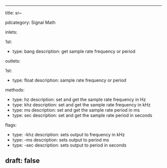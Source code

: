 --- 


title: sr~

pdcategory: Signal Math

inlets:

  1st:
  - type: bang
    description: get sample rate frequency or period

outlets:

  1st:
  - type: float
    description: sample rate frequency or period



methods:
  - type: hz
    description: set and get the sample rate frequency in Hz
  - type: khz
    description: set and get the sample rate frequency in kHz
  - type: ms
    description: set and get the sample rate period in ms
  - type: sec
    description: set and get the sample rate period in seconds

flags:
  - type: -khz
    description: sets output to frequency in kHz
  - type: -ms
    description: sets output to period ms
  - type: -sec
    description: sets output to period in seconds

draft: false
---